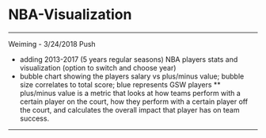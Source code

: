 # NBA-Visualization
-------------------------------------------------
Weiming - 3/24/2018 Push
- adding 2013-2017 (5 years regular seasons) NBA players stats and visualization (option to switch and choose year)
- bubble chart showing the players salary vs plus/minus value; bubble size correlates to total score; blue represents GSW players
** plus/minus value is a metric that looks at how teams perform with a certain player on the court, how they perform with a certain player off the court, and calculates the overall impact that player has on team success.
-------------------------------------------------
